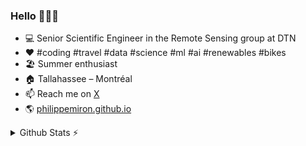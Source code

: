 ### Hello 👋👨‍💻

- 💻 Senior Scientific Engineer in the Remote Sensing group at DTN
- ♥️ #coding #travel #data #science #ml #ai #renewables #bikes
- 🏖️ Summer enthusiast
- 🏠 Tallahassee – Montréal
- 📫 Reach me on [X](https://x.com/philippemiron)
- 🌎 [philippemiron.github.io](https://philippemiron.github.io/)

<details>
  <summary>Github Stats ⚡</summary>
  <a href="#">![Github stats](https://github-readme-stats.vercel.app/api?username=philippemiron&theme=tokyonight&count_private=true&hide_border=true)</a>
  <a href="#">![Top Langs](https://github-readme-stats.vercel.app/api/top-langs/?username=philippemiron&layout=compact&theme=tokyonight&count_private=true)</a>
</details>
<!--
**philippemiron/philippemiron** is a ✨ _special_ ✨ repository because its `README.md` (this file) appears on your GitHub profile.

Here are some ideas to get you started:

- 🔭 I’m currently working on ...
- 🌱 I’m currently learning ...
- 👯 I’m looking to collaborate on ...
- 🤔 I’m looking for help with ...
- 💬 Ask me about ...
- 📫 How to reach me: ...
- 😄 Pronouns: ...
- ⚡ Fun fact: ...
-->
